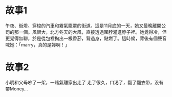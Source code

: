 <!--
 * @Author: your name
 * @Date: 2022-03-09 10:34:06
 * @LastEditTime: 2022-03-09 10:40:08
 * @LastEditors: Please set LastEditors
 * @Description: 打开koroFileHeader查看配置 进行设置: https://github.com/OBKoro1/koro1FileHeader/wiki/%E9%85%8D%E7%BD%AE
 * @FilePath: \stroy\Story.md
-->
# 故事1

午夜、街燈、穿梭的汽車和霧氣籠罩的街道。這是11月底的一天，她又最晚離開公司的那一個。風很大，北方冬天的大風，直接透過圍脖灌進脖子裡。她覺得冷，但更覺得無聊，於是從包裡掏出一根香菸，背過身，點燃了。這時候，背後有個聲音喊她：「marry，真的是妳啊！」


# 故事2

小明和父母吵了一架，一賭氣離家出走了 走了很久，口渴了，翻了翻衣带，没有帶Money… 

